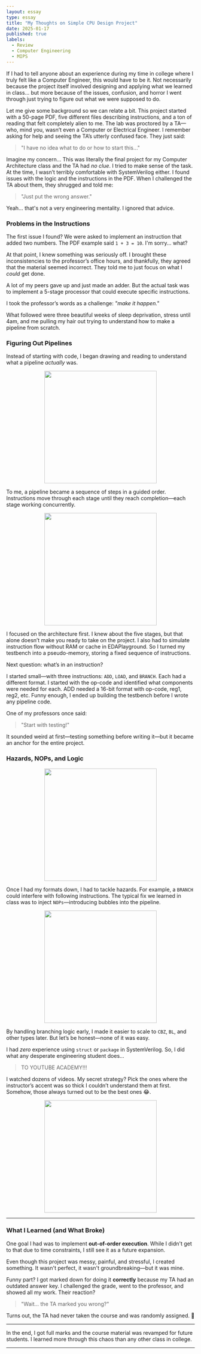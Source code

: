 ```yaml
---
layout: essay
type: essay
title: "My Thoughts on Simple CPU Design Project"
date: 2025-01-17
published: true
labels:
  - Review
  - Computer Engineering
  - MIPS
---
```


If I had to tell anyone about an experience during my time in college where I truly felt like a Computer Engineer, this would have to be it. Not necessarily because the project itself involved designing and applying what we learned in class... but more because of the issues, confusion, and horror I went through just trying to figure out what we were supposed to do.

Let me give some background so we can relate a bit. This project started with a 50-page PDF, five different files describing instructions, and a ton of reading that felt completely alien to me. The lab was proctored by a TA—who, mind you, wasn’t even a Computer or Electrical Engineer. I remember asking for help and seeing the TA’s utterly confused face. They just said:

> "I have no idea what to do or how to start this..."

Imagine my concern... This was literally the final project for my Computer Architecture class and the TA had _no clue_. I tried to make sense of the task. At the time, I wasn’t terribly comfortable with SystemVerilog either. I found issues with the logic and the instructions in the PDF. When I challenged the TA about them, they shrugged and told me:

> "Just put the wrong answer."

Yeah... that's not a very engineering mentality. I ignored that advice.

### Problems in the Instructions

The first issue I found? We were asked to implement an instruction that added two numbers. The PDF example said `1 + 3 = 10`. I'm sorry... what?

At that point, I knew something was seriously off. I brought these inconsistencies to the professor’s office hours, and thankfully, they agreed that the material seemed incorrect. They told me to just focus on what I _could_ get done.

A lot of my peers gave up and just made an adder. But the actual task was to implement a 5-stage processor that could execute specific instructions.

I took the professor’s words as a challenge: _"make it happen."_

What followed were three beautiful weeks of sleep deprivation, stress until 4am, and me pulling my hair out trying to understand how to make a pipeline from scratch.

### Figuring Out Pipelines

Instead of starting with code, I began drawing and reading to understand what a pipeline _actually_ was.

<p align="center">
  <img width="300px" src="../img/PipeLine.png">
</p>

To me, a pipeline became a sequence of steps in a guided order. Instructions move through each stage until they reach completion—each stage working concurrently.

<p align="center">
  <img width="300px" src="../img/IN_Pipe.png">
</p>

I focused on the architecture first. I knew about the five stages, but that alone doesn’t make you ready to take on the project. I also had to simulate instruction flow without RAM or cache in EDAPlayground. So I turned my testbench into a pseudo-memory, storing a fixed sequence of instructions.

Next question: what’s in an instruction?

I started small—with three instructions: `ADD`, `LOAD`, and `BRANCH`. Each had a different format. I started with the op-code and identified what components were needed for each. ADD needed a 16-bit format with op-code, reg1, reg2, etc. Funny enough, I ended up building the testbench before I wrote any pipeline code.

One of my professors once said:

> "Start with testing!"

It sounded weird at first—testing something before writing it—but it became an anchor for the entire project.

### Hazards, NOPs, and Logic

<p align="center">
  <img width="300px" src="../img/Spec_Ex.png">
</p>

Once I had my formats down, I had to tackle hazards. For example, a `BRANCH` could interfere with following instructions. The typical fix we learned in class was to inject `NOPs`—introducing bubbles into the pipeline.

<p align="center">
  <img width="300px" src="../img/Brach.png">
</p>

By handling branching logic early, I made it easier to scale to `CBZ`, `BL`, and other types later. But let’s be honest—none of it was easy.

I had _zero_ experience using `struct` or `package` in SystemVerilog. So, I did what any desperate engineering student does...

> TO YOUTUBE ACADEMY!!!

I watched dozens of videos. My secret strategy? Pick the ones where the instructor’s accent was so thick I couldn’t understand them at first. Somehow, those always turned out to be the best ones 😂.

<p align="center">
  <img width="300px" src="../img/Ex_or.png">
</p>

---

### What I Learned (and What Broke)

One goal I had was to implement **out-of-order execution**. While I didn't get to that due to time constraints, I still see it as a future expansion.

Even though this project was messy, painful, and stressful, I created something. It wasn't perfect, it wasn't groundbreaking—but it was mine.

Funny part? I got marked down for doing it **correctly** because my TA had an outdated answer key. I challenged the grade, went to the professor, and showed all my work. Their reaction?

> "Wait... the TA marked you wrong?"

Turns out, the TA had never taken the course and was randomly assigned. 😬

---

In the end, I got full marks and the course material was revamped for future students. I learned more through this chaos than any other class in college.

---
